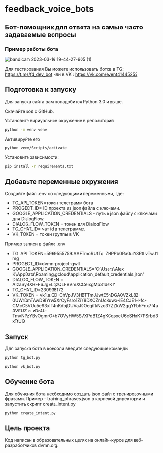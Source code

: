 # feedback_voice_bots
## Бот-помощник для ответа на самые часто задаваемые вопросы

### Пример работы бота 
 
![bandicam 2023-03-16 19-44-27-905 (1)](https://user-images.githubusercontent.com/66752812/225674884-e502f299-9ef0-450b-93c6-f450a7d70fee.gif)

Для тестирования Вы можете использовать ботов в TG: https://t.me/fd_dev_bot или в VK : https://vk.com/event41445255

## Подготовка к запуску

Для запуска сайта вам понадобится Python 3.0 и выше.

Скачайте код с GitHub. 

Установите вириуальное окружение в репозиторий

```sh
python -m venv venv
```
Активируйте его 
```sh
python venv/Scripts/activate
```
Установите зависимости:
```sh
pip install -r requirements.txt
```
## Добавьте переменные окружения 
Создайте файл .env со следующими переменными, где:

* TG_API_TOKEN=токен телеграмм бота  
* PROGECT_ID= ID проекта из json файла с ключами.  
* GOOGLE_APPLICATION_CREDENTIALS - путь к json файлу с ключами для DialogFlow. 
* DIALOG_FLOW_TOKEN = токен для DialogFlow 
* TG_CHAT_ID= чат id в телеграмме. 
* VK_TOKEN = токен группы в VK

Пример записи в файле .env

* TG_API_TOKEN=5969555759:AAFTmoRUfTq_ZHPPb0Ra0ulY3RtLvTwJ1mg
* PROGECT_ID=dvmn-project-gwll
* GOOGLE_APPLICATION_CREDENTIALS='C:\Users\Alex K\AppData\Roaming\gcloud\application_default_credentials.json'
* DIALOG_FLOW_TOKEN = AIzaSyBXHFF6JgELqzQLFBVmXCCeixgMp31deKY
* TG_CHAT_ID=230938172
* VK_TOKEN = vk1.a.QD-ChVpJV3HBTTmJJwtE5nDGA0VZkL82-0UWrDmTAwD9lYrw5XrCyFsro1ZiY8DXCZnUcKuwx-iE4CJE1H-fc-CMcCBVUu5e93xlT4nKdbjDUVaJ0OeqifkNzo3YZZkW2ggYPbhFnx7f4u3VEUZ-e-zDr4L-TmvNPzYBvOgmrO4b7OVyHW5SVXPdB1Z4gKCqsxcU6cSHnK7PSrbd3xTtUQ

## Запуск 
Для запуска бота в консоли введите следующие команды 

```sh
python tg_bot.py
```
```sh
python vk_bot.py
```
## Обучение бота 
 
Для обучения бота необходимо создать json файл с тренировочными фразами. Пример - training_phrases.json в корневой директории и запустить скрипт create_intent.py

```sh
python create_intent.py
```


## Цель проекта

Код написан в образовательных целях на онлайн-курсе для веб-разработчиков dvmn.org.
